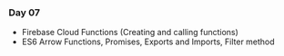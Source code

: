 ### Day 07

- Firebase Cloud Functions (Creating and calling functions)
- ES6 Arrow Functions, Promises, Exports and Imports, Filter method